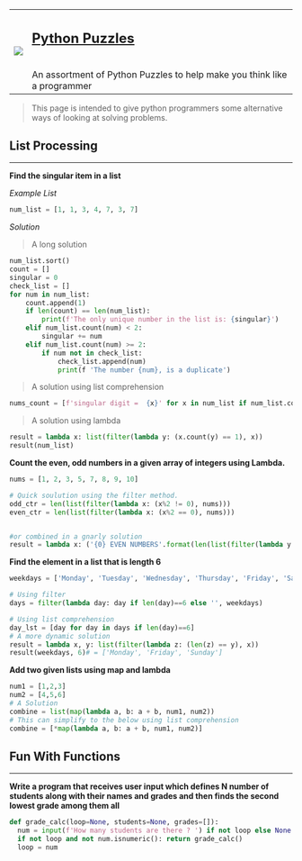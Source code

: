 
<table rules=none>
 <tr>
<td> <img src="https://i.imgur.com/GjPtRPW.png"></td>
<td> <h2><a href="https://joshjetson.github.io">Python Puzzles</a></h2><br>An assortment of Python Puzzles to help make you think like a programmer</td>
</tr>
</table>


> This page is intended to give python programmers some alternative ways of looking at solving problems.


## List Processing

------------------------

**Find the singular item in a list**

*Example List*

```python
num_list = [1, 1, 3, 4, 7, 3, 7]
```


*Solution*


> A long solution

```python
num_list.sort()
count = []
singular = 0
check_list = []
for num in num_list:
	count.append(1)
	if len(count) == len(num_list):
		print(f'The only unique number in the list is: {singular}')
	elif num_list.count(num) < 2:
		singular += num
	elif num_list.count(num) >= 2:
		if num not in check_list:
			check_list.append(num)
			print(f 'The number {num}, is a duplicate')
```

> A solution using list comprehension

```python
nums_count = [f'singular digit =  {x}' for x in num_list if num_list.count(x) == 1]
```

> A solution using lambda

```python
result = lambda x: list(filter(lambda y: (x.count(y) == 1), x))
result(num_list)
```




**Count the even, odd numbers in a given array of integers using Lambda.**

```python
nums = [1, 2, 3, 5, 7, 8, 9, 10]

# Quick soulution using the filter method.
odd_ctr = len(list(filter(lambda x: (x%2 != 0), nums)))
even_ctr = len(list(filter(lambda x: (x%2 == 0), nums)))


#or combined in a gnarly solution
result = lambda x: ('{0} EVEN NUMBERS'.format(len(list(filter(lambda y: (y%2 == 0),x)))), '{0} ODD NUMBERS'.format(len(list(filter(lambda y: (y%2 == 1),x)))))

```



**Find the element in a list that is length 6**

```python
weekdays = ['Monday', 'Tuesday', 'Wednesday', 'Thursday', 'Friday', 'Saturday', 'Sunday']

# Using filter
days = filter(lambda day: day if len(day)==6 else '', weekdays)

# Using list comprehension
day_lst = [day for day in days if len(day)==6]
# A more dynamic solution
result = lambda x, y: list(filter(lambda z: (len(z) == y), x))
result(weekdays, 6)# = ['Monday', 'Friday', 'Sunday']

```


**Add two given lists using map and lambda**

```python
num1 = [1,2,3]
num2 = [4,5,6]
# A Solution
combine = list(map(lambda a, b: a + b, num1, num2))
# This can simplify to the below using list comprehension
combine = [*map(lambda a, b: a + b, num1, num2)]
```


## Fun With Functions

-------------------------------

**Write a program that receives user input which defines N number of students along with their names and grades and then finds the second lowest grade among them all**



```python
def grade_calc(loop=None, students=None, grades=[]):
  num = input(f'How many students are there ? ') if not loop else None
  if not loop and not num.isnumeric(): return grade_calc()
  loop = num



```
